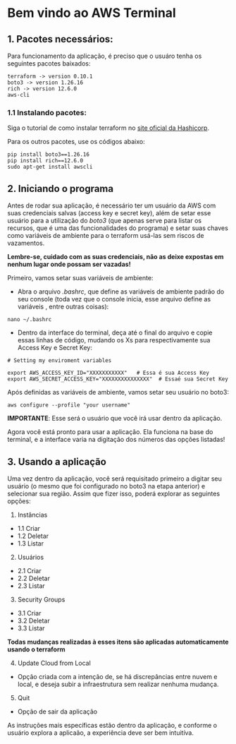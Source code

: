 # Bem vindo ao AWS Terminal

## 1. Pacotes necessários:
Para funcionamento da aplicação, é preciso que o usuáro tenha os seguintes pacotes baixados:

```
terraform -> version 0.10.1
boto3 -> version 1.26.16
rich -> version 12.6.0
aws-cli
```

### 1.1 Instalando pacotes:

Siga o tutorial de como instalar terraform no [site oficial da Hashicorp](https://developer.hashicorp.com/terraform/tutorials/aws-get-started/install-cli).

Para os outros pacotes, use os códigos abaixo:
```
pip install boto3==1.26.16
pip install rich==12.6.0
sudo apt-get install awscli
```

## 2. Iniciando o programa
Antes de rodar sua aplicação, é necessário ter um usuário da AWS com suas credenciais salvas (access key e secret key), além de setar esse usuário para a utilização do *boto3* (que apenas serve para listar os recursos, que é uma das funcionalidades do programa) e setar suas chaves como variáveis de ambiente para o terraform usá-las sem riscos de vazamentos.

**Lembre-se, cuidado com as suas credenciais, não as deixe expostas em nenhum lugar onde possam ser vazadas!**

Primeiro, vamos setar suas variáveis de ambiente:
- Abra o arquivo *.bashrc*, que define as variáveis de ambiente padrão do seu console (toda vez que o console inicia, esse arquivo define as variáveis , entre outras coisas):
```
nano ~/.bashrc
```
- Dentro da interface do terminal, deça até o final do arquivo e copie essas linhas de código, mudando os Xs para respectivamente sua Access Key e Secret Key:
```
# Setting my enviroment variables

export AWS_ACCESS_KEY_ID="XXXXXXXXXXX"   # Essa é sua Access Key
export AWS_SECRET_ACCESS_KEY="XXXXXXXXXXXXXXX"  # Essaé sua Secret Key
```

Após definidas as variáveis de ambiente, vamos setar seu usuário no boto3:
```
aws configure --profile "your username"
```

**IMPORTANTE**: Esse será o usuário que você irá usar dentro da aplicação.

Agora você está pronto para usar a aplicação. Ela funciona na base do terminal, e a interface varia na digitação dos números das opções listadas!

## 3. Usando a aplicação

Uma vez dentro da aplicação, você será requisitado primeiro a digitar seu usuário (o mesmo que foi configurado no boto3 na etapa anterior) e selecionar sua região. Assim que fizer isso, poderá explorar as seguintes opções:

1. Instâncias
- 1.1 Criar
- 1.2 Deletar
- 1.3 Listar

2. Usuários
- 2.1 Criar
- 2.2 Deletar
- 2.3 Listar

3. Security Groups
- 3.1 Criar
- 3.2 Deletar
- 3.3 Listar

**Todas mudanças realizadas à esses itens são aplicadas automaticamente usando o terraform**

4. Update Cloud from Local
- Opção criada com a intenção de, se há discrepâncias entre nuvem e local, e deseja subir a infraestrutura sem realizar nenhuma mudança.

5. Quit 
- Opção de sair da aplicação

As instruções mais específicas estão dentro da aplicação, e conforme o usuário explora a aplicaão, a experiência deve ser bem intuitíva.
  

